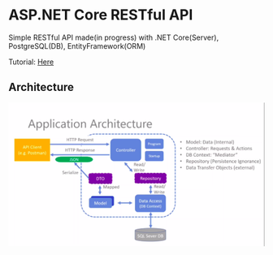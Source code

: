 # **ASP.NET Core RESTful API**

Simple RESTful API made(in progress) with .NET Core(Server), PostgreSQL(DB), EntityFramework(ORM)

Tutorial: [Here](https://www.youtube.com/watch?v=fmvcAzHpsk8&ab_channel=LesJackson)

## Architecture

![architecture](images/architecture.png)
